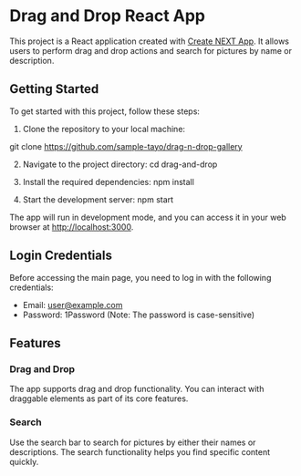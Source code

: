 # Drag and Drop React App

This project is a React application created with [Create NEXT App](https://github.com/facebook/create-react-app). It allows users to perform drag and drop actions and search for pictures by name or description.

## Getting Started

To get started with this project, follow these steps:

1. Clone the repository to your local machine:

git clone <https://github.com/sample-tayo/drag-n-drop-gallery>

2. Navigate to the project directory:
   cd drag-and-drop

3. Install the required dependencies:
   npm install

4. Start the development server:
   npm start

The app will run in development mode, and you can access it in your web browser at [http://localhost:3000](http://localhost:3000).

## Login Credentials

Before accessing the main page, you need to log in with the following credentials:

- Email: user@example.com
- Password: 1Password (Note: The password is case-sensitive)

## Features

### Drag and Drop

The app supports drag and drop functionality. You can interact with draggable elements as part of its core features.

### Search

Use the search bar to search for pictures by either their names or descriptions. The search functionality helps you find specific content quickly.
